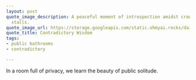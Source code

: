 ```yaml
---
layout: post
quote_image_description: A peaceful moment of introspection amidst crowded bathroom
  stalls.
quote_image_url: https://storage.googleapis.com/static.ohmyai.rocks/daily/2024-02-24.jpg
quote_title: Contradictory Wisdom
tags:
- public bathrooms
- contradictory

---
```


In a room full of privacy, we learn the beauty of public solitude.